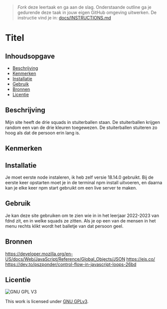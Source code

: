 > _Fork_ deze leertaak en ga aan de slag. Onderstaande outline ga je gedurende deze taak in jouw eigen GitHub omgeving uitwerken. De instructie vind je in: [docs/INSTRUCTIONS.md](docs/INSTRUCTIONS.md)

# Titel
<!-- Geef je project een titel en schrijf in één zin wat het is -->

## Inhoudsopgave

  * [Beschrijving](#beschrijving)
  * [Kenmerken](#kenmerken)
  * [Installatie](#installatie)
  * [Gebruik](#gebruik)
  * [Bronnen](#bronnen)
  * [Licentie](#licentie)

## Beschrijving
Mijn site heeft de drie squads in stuiterballen staan. De stuiterballen krijgen random een van de drie kleuren toegewezen. De stuiterballen stuiteren zo hoog als dat de persoon erin lang is.
<!-- Voeg een mooie poster visual toe 📸 -->
<!-- Voeg een link toe naar Github Pages 🌐-->

## Kenmerken
<!-- Bij Kenmerken staat welke technieken zijn gebruikt en hoe. Wat is de HTML structuur? Wat zijn de belangrijkste dingen in CSS? Wat is er met Javascript gedaan en hoe? Misschien heb je een framwork of library gebruikt? -->

## Installatie
<!-- Bij Installatie staat stap-voor-stap beschreven hoe je de development omgeving moet inrichten om aan de repository te kunnen werken. -->
Je moet eerste node instaleren, ik heb zelf versie 18.14.0 gebruikt.  Bij de eerste keer opstarten moet je in de terminal npm install uitvoeren, en daarna kan je elke keer npm start gebruikt om een live server te maken.

## Gebruik
Je kan deze site gebruiken om te zien wie in in het leerjaar 2022-2023 van fdnd zit, en in welke squads ze zitten. Als je op een van de mensen in het menu rechts klikt wordt het balletje van dat persoon geel. 

## Bronnen
https://developer.mozilla.org/en-US/docs/Web/JavaScript/Reference/Global_Objects/JSON
https://ejs.co/
https://dev.to/pszponder/control-flow-in-javascript-loops-26bd

## Licentie

![GNU GPL V3](https://www.gnu.org/graphics/gplv3-127x51.png)

This work is licensed under [GNU GPLv3](./LICENSE).

